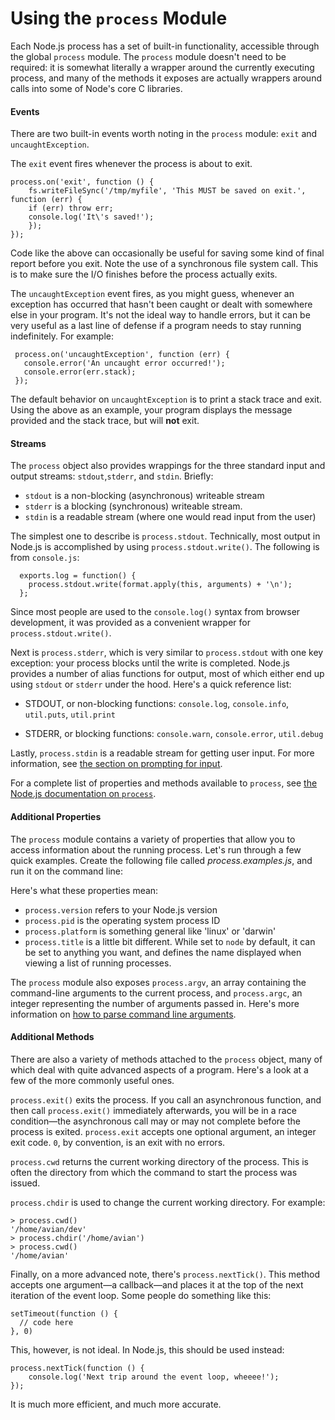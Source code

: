 # Using the `process` Module 

Each Node.js process has a set of built-in functionality, accessible through the global `process` module.  The `process` module doesn't need to be required: it is somewhat literally a wrapper around the currently executing process, and many of the methods it exposes are actually wrappers around calls into some of Node's core C libraries.

#### Events

There are two built-in events worth noting in the `process` module: `exit` and `uncaughtException`.

The `exit` event fires whenever the process is about to exit.

    process.on('exit', function () {
        fs.writeFileSync('/tmp/myfile', 'This MUST be saved on exit.', function (err) {
        if (err) throw err;
        console.log('It\'s saved!');
        });
    });

Code like the above can occasionally be useful for saving some kind of final report before you exit.  Note the use of a synchronous file system call. This is to make sure the I/O finishes before the process actually exits.

The `uncaughtException` event fires, as you might guess, whenever an exception has occurred that hasn't been caught or dealt with somewhere else in your program. It's not the ideal way to handle errors, but it can be very useful as a last line of defense if a program needs to stay running indefinitely. For example:

     process.on('uncaughtException', function (err) {
       console.error('An uncaught error occurred!');
       console.error(err.stack);
     });

The default behavior on `uncaughtException` is to print a stack trace and exit. Using the above as an example, your program displays the message provided and the stack trace, but will **not** exit.

#### Streams

The `process` object also provides wrappings for the three standard input and output streams: `stdout`,`stderr`, and `stdin`. Briefly:

* `stdout` is a non-blocking (asynchronous) writeable stream
* `stderr` is a blocking (synchronous) writeable stream.
* `stdin` is a readable stream (where one would read input from the user)

The simplest one to describe is `process.stdout`.  Technically, most output in Node.js is accomplished by using `process.stdout.write()`.  The following is from `console.js`:

      exports.log = function() {
        process.stdout.write(format.apply(this, arguments) + '\n');
      };

Since most people are used to the `console.log()` syntax from browser development, it was provided as a convenient wrapper for `process.stdout.write()`.

Next is `process.stderr`, which is very similar to `process.stdout` with one key exception: your process blocks until the write is completed. Node.js provides a number of alias functions for output, most of which either end up using `stdout` or `stderr` under the hood.  Here's a quick reference list:

* STDOUT, or non-blocking functions: `console.log`, `console.info`, `util.puts`, `util.print`

* STDERR, or blocking functions: `console.warn`, `console.error`, `util.debug`

Lastly, `process.stdin` is a readable stream for getting user input. For more information, see [the section on prompting for input](how-to-prompt-for-command-line-input.html).

For a complete list of properties and methods available to `process`, see [the Node.js documentation on `process`](../nodejs_ref_guide/process.html).

#### Additional Properties

The `process` module contains a variety of properties that allow you to access information about the running process.  Let's run through a few quick examples. Create the following file called _process.examples.js_, and run it on the command line:

<script src='http://64.30.143.68/serve?repo=git%3A%2F%2Fgithub.com%2Fc9%2Fnodedocs-examples.git&file=process.examples.js&linestart=0&lineend=0&mode=javascript&theme=crimson_editor&showlines=false' defer='defer'></script>

Here's what these properties mean:

* `process.version` refers to your Node.js version
* `process.pid` is the operating system process ID
* `process.platform` is something general like 'linux' or 'darwin'
* `process.title` is a little bit different. While set to `node` by default, it can be set to anything you want, and defines the name displayed when viewing a list of running processes.

The `process` module also exposes `process.argv`, an array containing the command-line arguments to the current process, and `process.argc`, an integer representing the number of arguments passed in.  Here's more information on [how to parse command line arguments](how-to-parse-command-line-arguments.html).

#### Additional Methods

There are also a variety of methods attached to the `process` object, many of which deal with quite advanced aspects of a program. Here's a look at a few of the more commonly useful ones.

`process.exit()` exits the process.  If you call an asynchronous function, and then call `process.exit()` immediately afterwards, you will be in a race condition&mdash;the asynchronous call may or may not complete before the process is exited.  `process.exit` accepts one optional argument, an integer exit code. `0`, by convention, is an exit with no errors.

`process.cwd` returns the current working directory of the process. This is often the directory from which the command to start the process was issued.

`process.chdir` is used to change the current working directory.  For example:

    > process.cwd()
    '/home/avian/dev'
    > process.chdir('/home/avian')
    > process.cwd()
    '/home/avian'

Finally, on a more advanced note, there's `process.nextTick()`. This method accepts one argument&mdash;a callback&mdash;and places it at the top of the next iteration of the event loop.  Some people do something like this:

    setTimeout(function () {
      // code here
    }, 0)

This, however, is not ideal. In Node.js, this should be used instead:

    process.nextTick(function () {
        console.log('Next trip around the event loop, wheeee!');
    });

It is much more efficient, and much more accurate.